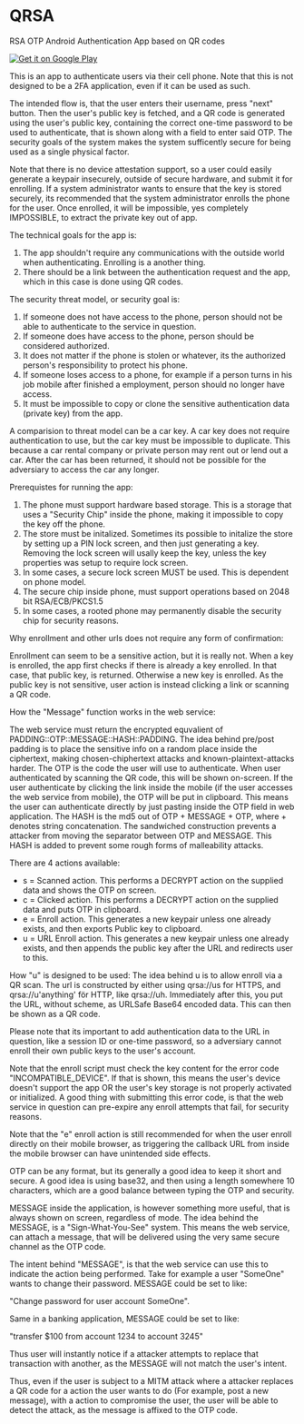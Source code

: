 # QRSA
RSA OTP Android Authentication App based on QR codes

[![Get it on Google Play](https://play.google.com/intl/en_us/badges/images/generic/en_badge_web_generic.png)](https://play.google.com/store/apps/details?id=eu.sebbe.www.qrsa)

This is an app to authenticate users via their cell phone.
Note that this is not designed to be a 2FA application, even if it can be used as such.

The intended flow is, that the user enters their username, press "next" button. Then the user's public key is fetched, and a QR code is generated using the user's public key, containing the correct one-time password to be used to authenticate, that is shown along with a field to enter said OTP.
The security goals of the system makes the system sufficently secure for being used as a single physical factor.

Note that there is no device attestation support, so a user could easily generate a keypair insecurely, outside of secure hardware, and submit it for enrolling.
If a system administrator wants to ensure that the key is stored securely, its recommended that the system administrator enrolls the phone for the user. Once enrolled, it will be impossible, yes completely IMPOSSIBLE, to extract the private key out of app.

The technical goals for the app is:

1. The app shouldn't require any communications with the outside world when authenticating. Enrolling is a another thing.
2. There should be a link between the authentication request and the app, which in this case is done using QR codes.

The security threat model, or security goal is:

1. If someone does not have access to the phone, person should not be able to authenticate to the service in question.
2. If someone does have access to the phone, person should be considered authorized.
3. It does not matter if the phone is stolen or whatever, its the authorized person's responsibility to protect his phone.
4. If someone loses access to a phone, for example if a person turns in his job mobile after finished a employment, person should no longer have access.
5. It must be impossible to copy or clone the sensitive authentication data (private key) from the app.

A comparision to threat model can be a car key. A car key does not require authentication to use, but the car key must be impossible to duplicate.
This because a car rental company or private person may rent out or lend out a car.
After the car has been returned, it should not be possible for the adversiary to access the car any longer.

Prerequistes for running the app:

1. The phone must support hardware based storage. This is a storage that uses a "Security Chip" inside the phone, making it impossible to copy the key off the phone.
2. The store must be initalized. Sometimes its possible to initalize the store by setting up a PIN lock screen, and then just generating a key. Removing the lock screen will usally keep the key, unless the key properties was setup to require lock screen.
3. In some cases, a secure lock screen MUST be used. This is dependent on phone model.
4. The secure chip inside phone, must support operations based on 2048 bit RSA/ECB/PKCS1.5
5. In some cases, a rooted phone may permanently disable the security chip for security reasons.


Why enrollment and other urls does not require any form of confirmation:

Enrollment can seem to be a sensitive action, but it is really not. When a key is enrolled, the app first checks if there is already a key enrolled. In that case, that public key, is returned. Otherwise a new key is enrolled. As the public key is not sensitive, user action is instead clicking a link or scanning a QR code.

How the "Message" function works in the web service:

The web service must return the encrypted equvalient of PADDING::OTP::MESSAGE::HASH::PADDING.
The idea behind pre/post padding is to place the sensitive info on a random place inside the ciphertext, making chosen-chiphertext attacks
and known-plaintext-attacks harder.
The OTP is the code the user will use to authenticate. When user authenticated by scanning the QR code, this will be shown on-screen.
If the user authenticate by clicking the link inside the mobile (if the user accesses the web service from mobile), the OTP will be put in clipboard.
This means the user can authenticate directly by just pasting inside the OTP field in web application.
The HASH is the md5 out of OTP + MESSAGE + OTP, where + denotes string concatenation. The sandwiched construction prevents a attacker from moving the separator between OTP and MESSAGE. This HASH is added to prevent some rough forms of malleability attacks.

There are 4 actions available:

- s = Scanned action. This performs a DECRYPT action on the supplied data and shows the OTP on screen.
- c = Clicked action. This performs a DECRYPT action on the supplied data and puts OTP in clipboard.
- e = Enroll action. This generates a new keypair unless one already exists, and then exports Public key to clipboard.
- u = URL Enroll action. This generates a new keypair unless one already exists, and then appends the public key after the URL and redirects user to this.

How "u" is designed to be used:
The idea behind u is to allow enroll via a QR scan. The url is constructed by either using qrsa://us for HTTPS, and qrsa://u'anything' för HTTP, like qrsa://uh. Immediately after this, you put the URL, without scheme, as URLSafe Base64 encoded data.
This can then be shown as a QR code.

Please note that its important to add authentication data to the URL in question, like a session ID or one-time password, so a adversiary cannot enroll their own public keys to the user's account.

Note that the enroll script must check the key content for the error code "INCOMPATIBLE_DEVICE". If that is shown, this means the user's device doesn't support the app OR the user's key storage is not properly activated or initialized. A good thing with submitting this error code, is that the web service in question can pre-expire any enroll attempts that fail, for security reasons.

Note that the "e" enroll action is still recommended for when the user enroll directly on their mobile browser, as triggering the callback URL from inside the mobile browser can have unintended side effects.

OTP can be any format, but its generally a good idea to keep it short and secure. A good idea is using base32,
and then using a length somewhere 10 characters, which are a good balance between typing the OTP and security.

MESSAGE inside the application, is however something more useful, that is always shown on screen, regardless of mode.
The idea behind the MESSAGE, is a "Sign-What-You-See" system.
This means the web service, can attach a message, that will be delivered using the very same secure channel as the OTP code.

The intent behind "MESSAGE", is that the web service can use this to indicate the action being performed.
Take for example a user "SomeOne" wants to change their password.
MESSAGE could be set to like:

"Change password for user account SomeOne".

Same in a banking application, MESSAGE could be set to like:

"transfer $100 from account 1234 to account 3245"

Thus user will instantly notice if a attacker attempts to replace that transaction with another, as the
MESSAGE will not match the user's intent.

Thus, even if the user is subject to a MITM attack where a attacker replaces a QR code for a action the user wants to do (For example, post a new message),
with a action to compromise the user, the user will be able to detect the attack, as the message is affixed to the OTP code.
